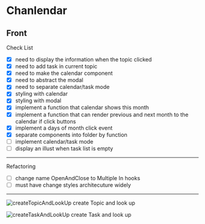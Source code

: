 # Chanlendar

## Front

Check List

-   [x] need to display the information when the topic clicked
-   [x] need to add task in current topic
-   [x] need to make the calendar component
-   [x] need to abstract the modal
-   [x] need to separate calendar/task mode
-   [x] styling with calendar
-   [x] styling with modal
-   [x] implement a function that calendar shows this month
-   [x] implement a function that can render previous and next month to the calendar if click buttons
-   [x] implement a days of month click event
-   [x] separate components into folder by function
-   [ ] implement calendar/task mode
-   [ ] display an illust when task list is empty

---

Refactoring

-   [ ] change name OpenAndClose to Multiple In hooks
-   [ ] must have change styles architecuture widely

---

![createTopicAndLookUp](https://user-images.githubusercontent.com/42995061/92151292-dc14b280-ee5b-11ea-84ad-bf3736ef99ab.gif)
create Topic and look up

![createTaskAndLookUp](https://user-images.githubusercontent.com/42995061/92151409-07979d00-ee5c-11ea-8252-274739e42b95.gif)
create Task and look up
